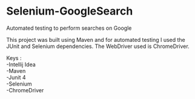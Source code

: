 # Selenium-GoogleSearch
Automated testing to perform searches on Google

This project was built using Maven and for automated testing I used the JUnit and Selenium dependencies. The WebDriver used is ChromeDriver.

Keys : <br>
-Intellij Idea<br>
-Maven<br>
-Junit 4<br>
-Selenium<br>
-ChromeDriver<br>
